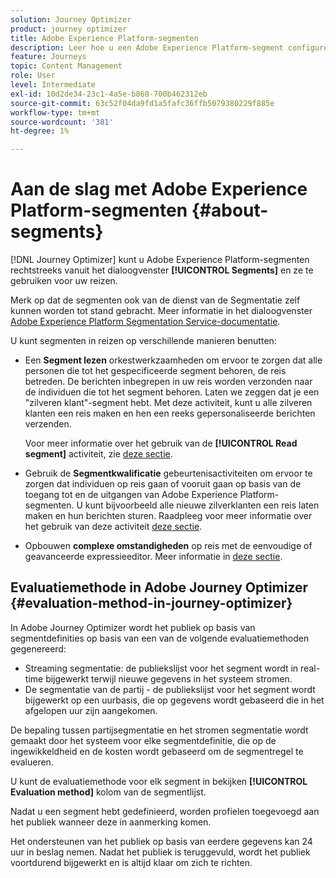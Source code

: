 ```yaml
---
solution: Journey Optimizer
product: journey optimizer
title: Adobe Experience Platform-segmenten
description: Leer hoe u een Adobe Experience Platform-segment configureert
feature: Journeys
topic: Content Management
role: User
level: Intermediate
exl-id: 10d2de34-23c1-4a5e-b868-700b462312eb
source-git-commit: 63c52f04da9fd1a5fafc36ffb5079380229f885e
workflow-type: tm+mt
source-wordcount: '381'
ht-degree: 1%

---
```


# Aan de slag met Adobe Experience Platform-segmenten {#about-segments}

[!DNL Journey Optimizer]  kunt u Adobe Experience Platform-segmenten rechtstreeks vanuit het dialoogvenster **[!UICONTROL Segments]** en ze te gebruiken voor uw reizen.

Merk op dat de segmenten ook van de dienst van de Segmentatie zelf kunnen worden tot stand gebracht. Meer informatie in het dialoogvenster [Adobe Experience Platform Segmentation Service-documentatie](https://experienceleague.adobe.com/docs/experience-platform/segmentation/home.html).

U kunt segmenten in reizen op verschillende manieren benutten:

* Een **Segment lezen** orkestwerkzaamheden om ervoor te zorgen dat alle personen die tot het gespecificeerde segment behoren, de reis betreden. De berichten inbegrepen in uw reis worden verzonden naar de individuen die tot het segment behoren. Laten we zeggen dat je een &quot;zilveren klant&quot;-segment hebt. Met deze activiteit, kunt u alle zilveren klanten een reis maken en hen een reeks gepersonaliseerde berichten verzenden.

   Voor meer informatie over het gebruik van de **[!UICONTROL Read segment]** activiteit, zie [deze sectie](../building-journeys/read-segment.md#configuring-segment-trigger-activity).

* Gebruik de **Segmentkwalificatie** gebeurtenisactiviteiten om ervoor te zorgen dat individuen op reis gaan of vooruit gaan op basis van de toegang tot en de uitgangen van Adobe Experience Platform-segmenten. U kunt bijvoorbeeld alle nieuwe zilverklanten een reis laten maken en hun berichten sturen. Raadpleeg voor meer informatie over het gebruik van deze activiteit [deze sectie](../building-journeys/segment-qualification-events.md).

* Opbouwen **complexe omstandigheden** op reis met de eenvoudige of geavanceerde expressieeditor. Meer informatie in [deze sectie](../building-journeys/condition-activity.md#using-a-segment).

## Evaluatiemethode in Adobe Journey Optimizer {#evaluation-method-in-journey-optimizer}

In Adobe Journey Optimizer wordt het publiek op basis van segmentdefinities op basis van een van de volgende evaluatiemethoden gegenereerd:

* Streaming segmentatie: de publiekslijst voor het segment wordt in real-time bijgewerkt terwijl nieuwe gegevens in het systeem stromen.
* De segmentatie van de partij - de publiekslijst voor het segment wordt bijgewerkt op een uurbasis, die op gegevens wordt gebaseerd die in het afgelopen uur zijn aangekomen.

De bepaling tussen partijsegmentatie en het stromen segmentatie wordt gemaakt door het systeem voor elke segmentdefinitie, die op de ingewikkeldheid en de kosten wordt gebaseerd om de segmentregel te evalueren.

U kunt de evaluatiemethode voor elk segment in bekijken **[!UICONTROL Evaluation method]** kolom van de segmentlijst.

Nadat u een segment hebt gedefinieerd, worden profielen toegevoegd aan het publiek wanneer deze in aanmerking komen.

Het ondersteunen van het publiek op basis van eerdere gegevens kan 24 uur in beslag nemen. Nadat het publiek is teruggevuld, wordt het publiek voortdurend bijgewerkt en is altijd klaar om zich te richten.
